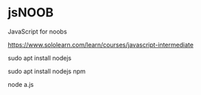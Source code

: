 # jsNOOB
JavaScript for noobs


https://www.sololearn.com/learn/courses/javascript-intermediate


sudo apt install nodejs

sudo apt install nodejs npm

node a.js

